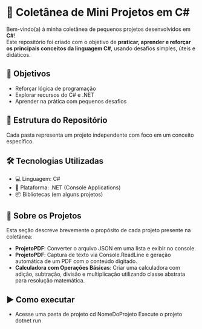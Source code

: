 # 🧩 Coletânea de Mini Projetos em C#
Bem-vindo(a) à minha coletânea de pequenos projetos desenvolvidos em **C#**!  
Este repositório foi criado com o objetivo de **praticar, aprender e reforçar os principais conceitos da linguagem C#**, usando desafios simples, úteis e didáticos.


## 🚀 Objetivos
- Reforçar lógica de programação
- Explorar recursos do C# e .NET
- Aprender na prática com pequenos desafios


## 📁 Estrutura do Repositório
Cada pasta representa um projeto independente com foco em um conceito específico. 


## 🛠 Tecnologias Utilizadas
- 💻 Linguagem: C#
- 🧰 Plataforma: .NET (Console Applications)
- 📦 Bibliotecas (em alguns projetos)

##
## 📌 Sobre os Projetos
Esta seção descreve brevemente o propósito de cada projeto presente na coletânea:
- **ProjetoPDF**: Converter o arquivo JSON em uma lista e exibir no console.
- **ProjetoPDF**: Captura de texto via Console.ReadLine e geração automática de um PDF com o conteúdo digitado.
- **Calculadora com Operações Básicas**: Criar uma calculadora com adição, subtração, divisão e multiplicação utilizando classe abstrata para resolução matemática.

 ## ▶️ Como executar
 - Acesse uma pasta de projeto
   cd NomeDoProjeto
   Execute o projeto
   dotnet run











